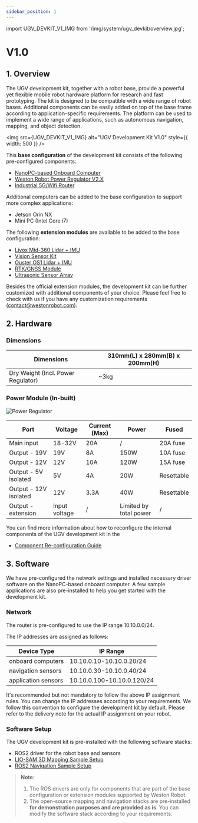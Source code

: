 ```yaml
---
sidebar_position: 1
---
```


import UGV_DEVKIT_V1_IMG from '/img/system/ugv_devkit/overview.jpg';

# V1.0

## 1. Overview

The UGV development kit, together with a robot base, provide a powerful yet flexible mobile robot hardware platform for research and fast prototyping. The kit is designed to be compatible with a wide range of robot bases. Additional components can be easily added on top of the base frame according to application-specific requirements. The platform can be used to implement a wide range of applications, such as autonomous navigation, mapping, and object detection.

<img src={UGV_DEVKIT_V1_IMG} alt="UGV Development Kit V1.0" style={{ width: 500 }} />

This **base configuration** of the development kit consists of the following pre-configured components:

* [NanoPC-based Onboard Computer](/peripheral/computer/nanopc)
* [Weston Robot Power Regulator V2.X](/peripheral/power/power_regulator_v2)
* [Industrial 5G/Wifi Router](/peripheral/network/industrial_5g_router)

Additional computers can be added to the base configuration to support more complex applications:

* Jetson Orin NX
* Mini PC (Intel Core i7)

The following **extension modules** are available to be added to the base configuration:

* [Livox Mid-360 Lidar + IMU](#ref_ugv_devkit_livox_mid360_imu_extension)
* [Vision Sensor Kit](#ref_ugv_devkit_vision_extension)
* [Ouster OS1 Lidar + IMU](#ref_ugv_devkit_ouster_os1_imu_extension)
* [RTK/GNSS Module](#ref_ugv_devkit_rtk_gnss_extension)
* [Ultrasonic Sensor Array](#ref_ugv_devkit_ultrasonic_sensor_array_extension)

Besides the official extension modules, the development kit can be further customized with additional components of your choice. Please feel free to check with us if you have any customization requirements (contact@westonrobot.com).

## 2. Hardware

### Dimensions

| Dimensions | 310mm(L) x 280mm(B) x 200mm(H) |
|------------|--------------------------------|
| Dry Weight (Incl. Power Regulator) | ~3kg |

### Power Module (In-built)

![Power Regulator](/img/system/ugv_devkit/pwr_reg.png)

| Port | Voltage | Current (Max) | Power | Fused |
|------|---------|--------------|-------|-------|
| Main input | 18-32V | 20A | / | 20A fuse |
| Output - 19V | 19V | 8A | 150W | 10A fuse |
| Output - 12V | 12V | 10A | 120W | 15A fuse |
| Output - 5V isolated | 5V | 4A | 20W | Resettable |
| Output - 12V isolated | 12V | 3.3A | 40W | Resettable |
| Output - extension | Input voltage | / | Limited by total power | / |

You can find more information about how to reconfigure the internal components of the UGV development kit in the 

* [Component Re-configuration Guide](/system/ugv_devkit/v1.0/component_reconfiguration)

## 3. Software

We have pre-configured the network settings and installed necessary driver software on the NanoPC-based onboard computer. A few sample applications are also pre-installed to help you get started with the development kit.

### Network 

The router is pre-configured to use the IP range 10.10.0.0/24.

The IP addresses are assigned as follows:

| Device Type | IP Range |
|-------------|----------|
| onboard computers | 10.10.0.10-10.10.0.20/24 |
| navigation sensors | 10.10.0.30-10.10.0.40/24 |
| application sensors | 10.10.0.100-10.10.0.120/24 |

It's recommended but not mandatory to follow the above IP assignment rules. You can change the IP addresses according to your requirements. We follow this convention to configure the development kit by default. Please refer to the delivery note for the actual IP assignment on your robot.

### Software Setup

The UGV development kit is pre-installed with the following software stacks:

* ROS2 driver for the robot base and sensors
* [LIO-SAM 3D Mapping Sample Setup](https://github.com/westonrobot/wr_devkit_mapping)
* [ROS2 Navigation Sample Setup](/system/ugv_devkit/v1.0/nav2_sample_setup_guide)

> **Note**:
> 1. The ROS drivers are only for components that are part of the base configuration or extension modules supported by Weston Robot.
> 2. The open-source mapping and navigation stacks are pre-installed **for demonstration purposes and are provided as is**. You can modify the software stack according to your requirements.
